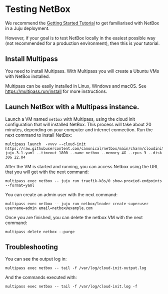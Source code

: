 # Testing NetBox

We recommend the [Getting Started Tutorial](./getting-started.md) to get familiarised with NetBox in a Juju deployment.

However, if your goal is to test NetBox locally in the easiest
possible way (not recommended for a production environment), then this
is your tutorial.

## Install Multipass

You need to install Multipass. With Multipass you will create a Ubuntu
VMs with NetBox installed.


Multipass can be easily installed in Linux, Windows and macOS. See
https://multipass.run/install for more instructions.

## Launch NetBox with a Multipass instance.


Launch a VM named `netbox` with Multipass, using the cloud init configuration that will installed NetBox. This
process will take about 20 minutes, depending on your computer and internet connection. Run the next command
to install NetBox:
```
multipass launch  -vvvv --cloud-init https://raw.githubusercontent.com/canonical/netbox/main/charm/cloudinit-juju-3.1.yaml --timeout 1800 --name netbox --memory 4G --cpus 3 --disk 30G 22.04
```

After the VM is started and running, you can access Netbox using the URL that you will
get with the next command:
```
multipass exec netbox -- juju run traefik-k8s/0 show-proxied-endpoints --format=yaml
```

You can create an admin user with the next command:
```
multipass exec netbox -- juju run netbox/leader create-superuser username=admin email=netbox@example.com
```

Once you are finished, you can delete the netbox VM with the next command:
```
multipass delete netbox --purge
```

## Troubleshooting

You can see the output log in:
```
multipass exec netbox -- tail -f /var/log/cloud-init-output.log
```

And the commands executed with:
```
multipass exec netbox -- tail -f /var/log/cloud-init.log -f
```
